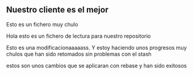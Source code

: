 ## Nuestro cliente es el mejor

Esto es un fichero muy chulo 

Hola esto es un fichero de lectura para nuestro repositorio

Esto es una modificacionaaaaass. Y estoy haciendo unos progresos muy chulos que han sido retomados sin problemas con el stash

estos son unos cambios que se aplicaran con rebase y han sido exitosos

